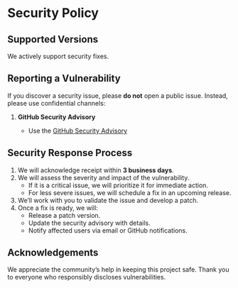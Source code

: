 # Security Policy

## Supported Versions

We actively support security fixes.

## Reporting a Vulnerability

If you discover a security issue, please **do not** open a public issue. Instead, please use confidential channels:

1. **GitHub Security Advisory**

   - Use the [GitHub Security Advisory](https://github.com/vakesz/notification_app/security/advisories/new)

## Security Response Process

1. We will acknowledge receipt within **3 business days**.
2. We will assess the severity and impact of the vulnerability.
   - If it is a critical issue, we will prioritize it for immediate action.
   - For less severe issues, we will schedule a fix in an upcoming release.
3. We’ll work with you to validate the issue and develop a patch.
4. Once a fix is ready, we will:
   - Release a patch version.
   - Update the security advisory with details.
   - Notify affected users via email or GitHub notifications.

## Acknowledgements

We appreciate the community’s help in keeping this project safe. Thank you to everyone who responsibly discloses vulnerabilities.

